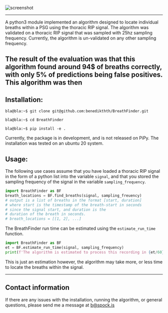 ![screenshot](https://user-images.githubusercontent.com/7534594/120475771-4e89d300-c399-11eb-874a-619ffcb5b925.png)

---
A python3 module implemented an algorithm designed to locate individual breaths within a PSG using the thoracic RIP signal.
The algorithm was validated on a thoracic RIP signal that was sampled with 25hz sampling frequency. Currently, the algorithm is un-validated on any other sampling frequency.

The result of the evaluation was that this algorithm found around 94\$ of breaths correctly, with only 5\% of predictions being false positives. This algorithm was then
---
## Installation:
```console
bla@bla:~$ git clone git@github.com:benedikthth/BreathFinder.git

bla@bla:~$ cd BreathFinder

bla@bla:~$ pip install -e .
```
Currently, the package is in development, and is not released on PiPy.
The installation was tested on an ubuntu 20 system.


## Usage:

The following use cases assume that you have loaded a thoracic RIP signal in the form of a python list into the variable `signal`, and that you stored the sampling frequency of the signal in the variable `sampling_frequency`. 

```python
import BreathFinder as BF
breath_locations = BF.find_breaths(signal, sampling_freuency)
# output is a list of breaths in the format [start, duration]
# where start is the timestamp of the breath-start in seconds
# since the signal start, and duration is the
# duration of the breath in seconds.
# breath_locations = [[1, 2], ...]
```

The BreathFinder run time can be estimated using the `estimate_run_time` function.
```python
import BreathFinder as BF
et = BF.estimate_run_time(signal, sampling_frequency)
print(f'The algorithm is estimated to process this recording in {et/60} minutes')
```
This is just an estimation however, the algorithm may take more, or less time to locate the breaths within the signal.


---
## Contact information
If there are any issues with the installation, running the algorithm, or general questions, please send me a message at [b@spock.is](mailto:b@spock.is?subject=Issue%20With%20BreathFinder)